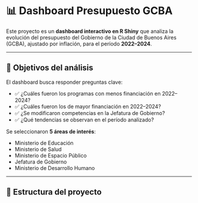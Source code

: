 # 📊 Dashboard Presupuesto GCBA

Este proyecto es un **dashboard interactivo en R Shiny** que analiza la evolución del presupuesto del Gobierno de la Ciudad de Buenos Aires (GCBA), ajustado por inflación, para el período **2022–2024**.

---

## 📌 Objetivos del análisis

El dashboard busca responder preguntas clave:

- ✅ ¿Cuáles fueron los programas con menos financiación en 2022–2024?  
- ✅ ¿Cuáles fueron los de mayor financiación en 2022–2024?  
- ✅ ¿Se modificaron competencias en la Jefatura de Gobierno?  
- ✅ ¿Qué tendencias se observan en el período analizado?  

Se seleccionaron **5 áreas de interés**:
- Ministerio de Educación  
- Ministerio de Salud  
- Ministerio de Espacio Público  
- Jefatura de Gobierno  
- Ministerio de Desarrollo Humano  

---

## 📂 Estructura del proyecto


